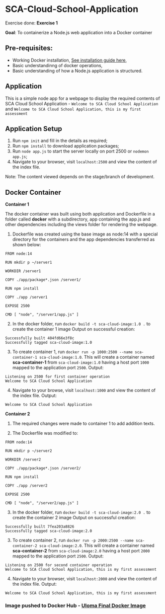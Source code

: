 # SCA-Cloud-School-Application

Exercise done: **Exercise 1**

**Goal**: To containerize a Node.js web application into a Docker container

## Pre-requisites:
- Working Docker installation, [See installation guide here](https://docs.docker.com/get-docker/),
- Basic understandinng of docker operations,
- Basic understanding of how a Node.js application is structured.

## Application
This is a simple node app for a webpage to display the required contents of SCA Cloud School Application - `Welcome to SCA Cloud School Application` and `Welcome to SCA Cloud School Application, this is my first assessment`

Application Setup
---
1. Run `npm init` and fill in the details as required;
2. Run `npm install` to download application packages;
3. Run `node app.js` to start the server locally on port 2500 or `nodemon app.js`;
4. Navigate to your browser, visit `localhost:2500` and view the content of the index file.

Note: The content viewed depends on the stage/branch of development.

## Docker Container

**Container 1**

The docker container was built using both application and Dockerfile in a folder called **docker** with a subdirectory, app containing the app.js and other dependencies including the views folder for rendering the webpage.
1. Dockerfile was created using the base image as node:14 with a special directory for the containers and the app dependencies transferred as shown below:

```
FROM node:14

RUN mkdir p ~/server1

WORKDIR /server1

COPY ./app/package*.json /server1/

RUN npm install

COPY ./app /server1

EXPOSE 2500

CMD [ "node", "/server1/app.js" ]

```
2. In the docker folder, run `docker build -t sca-cloud-image:1.0 .` to create the container 1 image
Output on successful creation:
```
Successfully built 404fd66e3f8c
Successfully tagged sca-cloud-image:1.0
```
3. To create container 1, run `docker run -p 1000:2500 --name sca-container-1 sca-cloud-image:1.0`. This will create a container named **sca-container-1** from `sca-cloud-image:1.0` having a host port `1000` mapped to the application port `2500`.
Output:
```
Listening on 2500 for first container operation
Welcome to SCA Cloud School Application

```
4. Navigate to your browse, visit `localhost:1000` and view the content of the index file.
Output:
```
Welcome to SCA Cloud School Application
```

**Container 2**

1. The required changes were made to container 1 to add addition texts.

2. The Dockerfile was modified to:
```
FROM node:14

RUN mkdir p ~/server2

WORKDIR /server2

COPY ./app/package*.json /server2/

RUN npm install

COPY ./app /server2

EXPOSE 2500

CMD [ "node", "/server2/app.js" ]

```
3. In the docker folder, run `docker build -t sca-cloud-image:2.0 .` to create the container 2 image
Output on successful creation:
```
Successfully built 7fea203a8826
Successfully tagged sca-cloud-image:2.0
```
3. To create container 2, run `docker run -p 2000:2500 --name sca-container-2 sca-cloud-image:2.0`. This will create a container named **sca-container-2** from `sca-cloud-image:2.0` having a host port `2000` mapped to the application port `2500`.
Output:
```
Listening on 2500 for second container operation
Welcome to SCA Cloud School Application, this is my first assessment

```
4. Navigate to your browser, visit `localhost:2000` and view the content of the index file.
Output:

```
Welcome to SCA Cloud School Application, this is my first assessment
```

### Image pushed to Docker Hub - [Uloma Final Docker Image](https://hub.docker.com/repository/docker/uloma/sca-cloud-image)
